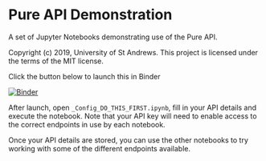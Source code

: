 # Pure API Demonstration

A set of Jupyter Notebooks demonstrating use of the Pure API.

Copyright (c) 2019, University of St Andrews. This project is licensed under
the terms of the MIT license.

Click the button below to launch this in Binder

[![Binder](https://mybinder.org/badge_logo.svg)](https://mybinder.org/v2/gh/StAResComp/pure-api-demo/master)

After launch, open `_Config_DO_THIS_FIRST.ipynb`, fill in your API details
and execute the notebook. Note that your API key will need to enable access to
the correct endpoints in use by each notebook.

Once your API details are stored, you can use the other notebooks to try
working with some of the different endpoints available.
